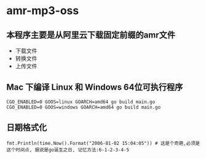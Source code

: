 # amr-mp3-oss

## 本程序主要是从阿里云下载固定前缀的amr文件
* 下载文件
* 转换文件
* 上传文件

## Mac 下编译 Linux 和 Windows 64位可执行程序
```$xslt
CGO_ENABLED=0 GOOS=linux GOARCH=amd64 go build main.go
CGO_ENABLED=0 GOOS=windows GOARCH=amd64 go build main.go
```
## 日期格式化
```$xslt
fmt.Println(time.Now().Format("2006-01-02 15:04:05")) # 这是个奇葩,必须是这个时间点, 据说是go诞生之日, 记忆方法:6-1-2-3-4-5
```
